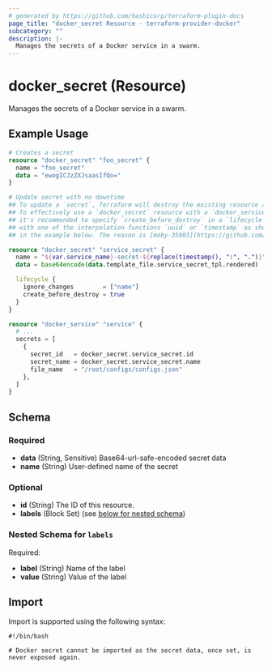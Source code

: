 ```yaml
---
# generated by https://github.com/hashicorp/terraform-plugin-docs
page_title: "docker_secret Resource - terraform-provider-docker"
subcategory: ""
description: |-
  Manages the secrets of a Docker service in a swarm.
---
```


# docker_secret (Resource)

Manages the secrets of a Docker service in a swarm.

## Example Usage

```terraform
# Creates a secret
resource "docker_secret" "foo_secret" {
  name = "foo_secret"
  data = "ewogICJzZXJsaasIfQo="
}

# Update secret with no downtime
## To update a `secret`, Terraform will destroy the existing resource and create a replacement. 
## To effectively use a `docker_secret` resource with a `docker_service` resource, 
## it's recommended to specify `create_before_destroy` in a `lifecycle` block. Provide a unique `name` attribute, for example
## with one of the interpolation functions `uuid` or `timestamp` as shown
## in the example below. The reason is [moby-35803](https://github.com/moby/moby/issues/35803).

resource "docker_secret" "service_secret" {
  name = "${var.service_name}-secret-${replace(timestamp(), ":", ".")}"
  data = base64encode(data.template_file.service_secret_tpl.rendered)

  lifecycle {
    ignore_changes        = ["name"]
    create_before_destroy = true
  }
}

resource "docker_service" "service" {
  # ...
  secrets = [
    {
      secret_id   = docker_secret.service_secret.id
      secret_name = docker_secret.service_secret.name
      file_name   = "/root/configs/configs.json"
    },
  ]
}
```

<!-- schema generated by tfplugindocs -->
## Schema

### Required

- **data** (String, Sensitive) Base64-url-safe-encoded secret data
- **name** (String) User-defined name of the secret

### Optional

- **id** (String) The ID of this resource.
- **labels** (Block Set) (see [below for nested schema](#nestedblock--labels))

<a id="nestedblock--labels"></a>
### Nested Schema for `labels`

Required:

- **label** (String) Name of the label
- **value** (String) Value of the label

## Import

Import is supported using the following syntax:

```shell
#!/bin/bash

# Docker secret cannot be imported as the secret data, once set, is never exposed again.
```
